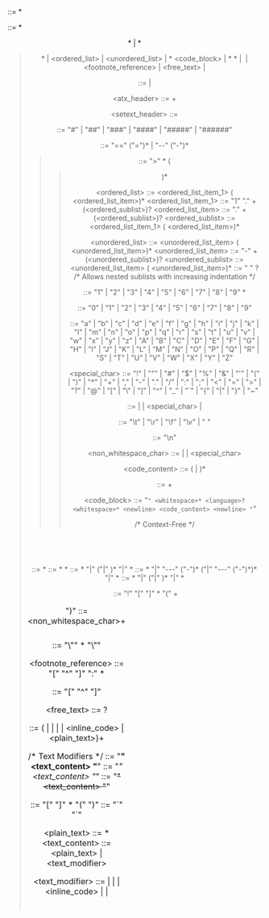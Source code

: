<document> ::= <modifiers>* <EOF>

<modifiers> ::= <whitespace>* <header> <whitespace>*
            | <whitespace>* <blockquote> <whitespace>*
            | <ordered_list>
            | <unordered_list>
            | <whitespace>* <code_block> 
            | <whitespace>* <table> <whitespace>*
            | <image>
            | <footnote_reference>
            | <free_text>
            | <newline>

<header> ::= <atx_header>
           | <setext_header>

<atx_header> ::= <hashes> <whitespace>+ <text> <newline>

<setext_header> ::= <text> <newline> <underlineHeader> <newline>

<hashes> ::= "#" | "##" | "###" | "####" | "#####" | "######"

<underlineHeader> ::=  "==" ("=")*
                    |  "--" ("-")* 

<blockquote> ::= ">" <whitespace>* <text> (<newline> <blockquote>)*

<ordered_list> ::= <ordered_list_item_1> (<newline> <ordered_list_item>)*
<ordered_list_item_1> ::= "1" "." <whitespace>+ <text> (<ordered_sublist>)?
<ordered_list_item> ::= <number> "." <whitespace>+ <text> (<ordered_sublist>)?
<ordered_sublist> ::= <newline> <indentation> <ordered_list_item_1> (<newline> <indentation> <ordered_list_item>)*


<unordered_list> ::= <unordered_list_item> (<newline> <unordered_list_item>)*
<unordered_list_item> ::= "-" <whitespace>+ <text> (<unordered_sublist>)?
<unordered_sublist> ::= <newline> <indentation> <unordered_list_item> (<newline> <indentation> <unordered_list_item>)*
<indentation> ::= "    " <indentation>?  /* Allows nested sublists with increasing indentation */


<number> ::= "1" | "2" | "3" | "4" | "5" | "6" | "7" | "8" | "9" <digit>* 

<digit> ::= "0" | "1" | "2" | "3" | "4" | "5" | "6" | "7" | "8" | "9"

<letter> ::= "a" | "b" | "c" | "d" | "e" | "f" | "g" | "h" | "i" | "j" | "k" | "l" | "m" 
           | "n" | "o" | "p" | "q" | "r" | "s" | "t" | "u" | "v" | "w" | "x" | "y" | "z" 
           | "A" | "B" | "C" | "D" | "E" | "F" | "G" | "H" | "I" | "J" | "K" | "L" | "M" 
           | "N" | "O" | "P" | "Q" | "R" | "S" | "T" | "U" | "V" | "W" | "X" | "Y" | "Z"

<special_char> ::= "!" | "\"" | "#" | "$" | "%" | "&" | "'" | "(" | ")" | "*" | "+" 
                 | "," | "-" | "." | "/" | ":" | ";" | "<" | "=" | ">" | "?" | "@" 
                 | "[" | "\\" | "]" | "^" | "_" | "`" | "{" | "|" | "}" | "~"

<character> ::= <letter> | <digit> | <special_char> | <whitespace>

<whitespace> ::= "\t" | "\r" | "\f" | "\v" | " "

<newline> ::= "\n"

<non_whitespace_char> ::= <letter> | <digit> | <special_char>

<code_content> ::= (<character> | <newline>)* 

<language> ::= <letter>+

<code_block> ::= "```" <whitespace>* <language>? <whitespace>* <newline> <code_content> <newline> "```" <newline>

/* Context-Free */
<table> ::= <table_header> <newline> <table_separator> <newline> <table_row>* 
<table_cell> ::= <whitespace>* <text> <whitespace>*
<table_header> ::= <whitespace>* "|" <table_cell> ("|" <table_cell>)* "|" <whitespace>*
<table_separator> ::= <whitespace>* "|" "---" ("-")* ("|" "---" ("-")*)* "|" <whitespace>*
<table_row> ::= <whitespace>* "|" <table_cell> ("|" <table_cell>)* "|" <whitespace>*



<image> ::= "!" "[" <text> "]" <whitespace>* "(" <url> <whitespace>+ <caption> ")"
<url> ::= <non_whitespace_char>+
<caption> ::= "\"" <text>* "\""


<footnote_reference> ::= "[" "^" <number> "]" ":" <whitespace>* <text> <newline>


<footnote> ::= "[" "^" <number> "]"

<free_text> ::= <text> <newline>?

<text> ::= (<bold> | <italic> | <strikeThrough> | <link> | <inline_code> | <plain_text>)+

/* Text Modifiers */
<bold> ::= "**" <text_content> "**"
<italic> ::= "_" <text_content> "_"
<strikeThrough> ::= "~~" <text_content> "~~"
<link> ::= "[" <text_content> "]" <whitespace>* "(" <url> ")"
<inline_code> ::= "`" <text_content> "`"

<plain_text> ::= <character>*
<text_content> ::= <plain_text> | <text_modifier>

<text_modifier> ::= <bold> | <italic> | <strikeThrough> | <inline_code> | <link> | <footnote>


